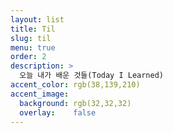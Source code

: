 ```yaml
---
layout: list
title: Til
slug: til
menu: true
order: 2
description: >
  오늘 내가 배운 것들(Today I Learned)
accent_color: rgb(38,139,210)
accent_image:
  background: rgb(32,32,32)
  overlay:    false
---
```

